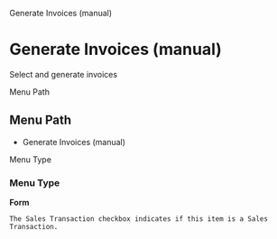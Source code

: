 
Generate Invoices (manual)
# Generate Invoices (manual)


Select and generate invoices

Menu Path
## Menu Path



- Generate Invoices (manual)

Menu Type
### Menu Type

**Form**

```
The Sales Transaction checkbox indicates if this item is a Sales Transaction.
```
